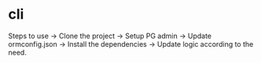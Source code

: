 # cli
  Steps to use
  -> Clone the project
  -> Setup PG admin
  -> Update ormconfig.json
  -> Install the dependencies
  -> Update logic according to the need.
